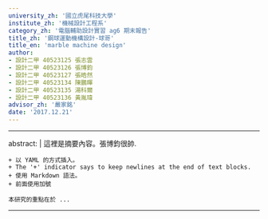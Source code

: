 ```yaml
---
university_zh: '國立虎尾科技大學'
institute_zh: '機械設計工程系'
category_zh: '電腦輔助設計實習 ag6 期末報告'
title_zh: '鋼球運動機構設計-球哥'
title_en: 'marble machine design'
author:
- 設計二甲 40523125 張志雲
- 設計二甲 40523126 張博鈞
- 設計二甲 40523127 張皓然
- 設計二甲 40523134 陳鵬暉
- 設計二甲 40523135 湯科爾
- 設計二甲 40523136 黃胤瑋
advisor_zh: '嚴家銘'
date: '2017.12.21'
---
```


---
abstract: |
    這裡是摘要內容。張博鈞很帥.
    
    + 以 YAML 的方式插入。
    + The '+' indicator says to keep newlines at the end of text blocks.
    + 使用 Markdown 語法。
    + 前面使用加號
    
    本研究的重點在於 ...
---


